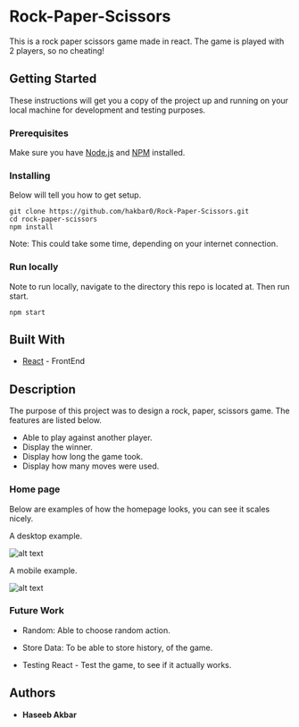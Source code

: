 # Rock-Paper-Scissors
This is a rock paper scissors game made in react. The game is played with 2 players, so no cheating!

## Getting Started

These instructions will get you a copy of the project up and running on your local machine for development and testing purposes.

### Prerequisites

Make sure you have [Node.js](https://nodejs.org/en/) and [NPM](https://www.npmjs.com/) installed.

### Installing

Below will tell you how to get setup.

```
git clone https://github.com/hakbar0/Rock-Paper-Scissors.git
cd rock-paper-scissors
npm install
```

Note: This could take some time, depending on your internet connection.

### Run locally

Note to run locally, navigate to the directory this repo is located at. Then run start. 

```
npm start
```

## Built With
* [React](https://reactjs.org) - FrontEnd

## Description

The purpose of this project was to design a rock, paper, scissors game. The features are listed below.

*   Able to play against another player.
*   Display the winner.
*   Display how long the game took.
*   Display how many moves were used.

### Home page

Below are examples of how the homepage looks, you can see it scales nicely.

A desktop example.

![alt text](/rock-paper-scissors/images/desktop.png)

A mobile example.

![alt text](/rock-paper-scissors/images/mobile.png)

### Future Work

* Random: Able to choose random action.

* Store Data: To be able to store history, of the game.

* Testing React - Test the game, to see if it actually works.


## Authors

* **Haseeb Akbar**


